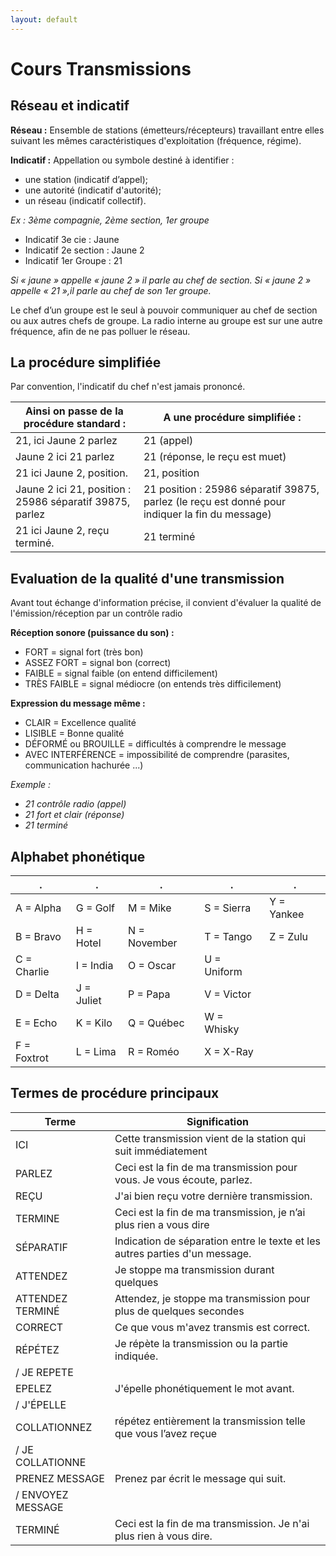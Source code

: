 ```yaml
---
layout: default
---
```


# Cours Transmissions

## Réseau et indicatif

**Réseau :** Ensemble de stations (émetteurs/récepteurs) travaillant entre elles suivant les mêmes caractéristiques d'exploitation (fréquence, régime). 

**Indicatif :** Appellation ou symbole destiné à identifier :
* une station (indicatif d’appel);
* une autorité (indicatif d'autorité);
* un réseau (indicatif collectif).

*Ex : 3ème compagnie, 2ème section, 1er groupe*
* Indicatif 3e cie : Jaune
* Indicatif 2e section : Jaune 2
* Indicatif 1er Groupe : 21

*Si « jaune » appelle « jaune 2 » il parle au chef de section. Si « jaune 2 » appelle « 21 »,il parle au chef de son 1er groupe.*


Le chef d’un groupe est le seul à pouvoir communiquer au chef de section ou aux autres chefs de groupe. La radio interne au groupe est sur une autre fréquence, afin de ne pas polluer le réseau.

## La procédure simplifiée

Par convention, l'indicatif du chef n'est jamais prononcé.

| Ainsi on passe de la procédure standard :                	| A une procédure simplifiée :                                                                    	|
|----------------------------------------------------------	|-------------------------------------------------------------------------------------------------	|
| 21, ici Jaune 2 parlez                                   	| 21 (appel)                                                                                      	|
| Jaune 2 ici 21 parlez                                    	| 21 (réponse, le reçu est muet)                                                                  	|
| 21 ici Jaune 2, position.                                	| 21, position                                                                                    	|
| Jaune 2 ici 21, position : 25986 séparatif 39875, parlez 	| 21 position : 25986 séparatif 39875, parlez (le reçu est donné pour indiquer la fin du message) 	|
| 21 ici Jaune 2, reçu terminé.                            	| 21 terminé                                                                                      	|

## Evaluation de la qualité d'une transmission

Avant tout échange d'information précise, il convient d'évaluer la qualité de l'émission/réception par un contrôle radio 
				
**Réception sonore (puissance du son) :**
* FORT = signal fort (très bon)
* ASSEZ FORT = signal bon (correct)
* FAIBLE = signal faible (on entend difficilement)
* TRÈS FAIBLE = signal médiocre (on entends très difficilement)
			

**Expression du message même :**
* CLAIR = Excellence qualité 	
* LISIBLE = Bonne qualité 		
* DÉFORMÉ ou BROUILLE = difficultés à comprendre le message
* AVEC INTERFÉRENCE = impossibilité de comprendre (parasites, communication hachurée ...)

_Exemple :_
* *21 contrôle radio (appel)*
* *21 fort et clair (réponse)*
* *21 terminé*

## Alphabet phonétique
| .           	| .          	| .            	| .           	| .          	|
|-------------	|------------	|--------------	|-------------	|------------	|
| A = Alpha   	| G = Golf   	| M = Mike     	| S = Sierra  	| Y = Yankee 	|
| B = Bravo   	| H = Hotel  	| N = November 	| T = Tango   	| Z = Zulu   	|
| C = Charlie 	| I = India  	| O = Oscar    	| U = Uniform 	|            	|
| D = Delta   	| J = Juliet 	| P = Papa     	| V = Victor  	|            	|
| E = Echo    	| K = Kilo   	| Q = Québec   	| W = Whisky  	|            	|
| F = Foxtrot 	| L = Lima   	| R = Roméo    	| X = X-Ray   	|            	|

## Termes de procédure principaux
| Terme			| Signification									|
|-------------------	|-----------------------------------------------------------------------------	|
| ICI               	| Cette transmission vient de la station qui suit immédiatement               	|
| PARLEZ            	| Ceci est la fin de ma transmission pour vous. Je vous écoute, parlez.       	|
| REÇU              	| J'ai bien reçu votre dernière transmission.                                 	|
| TERMINE           	| Ceci est la fin de ma transmission, je n’ai plus rien a vous dire           	|
| SÉPARATIF         	| Indication de séparation entre le texte et les autres parties d'un message. 	|
| ATTENDEZ          	| Je stoppe ma transmission durant quelques                                   	|
| ATTENDEZ TERMINÉ  	| Attendez, je stoppe ma transmission pour plus de quelques secondes          	|
| CORRECT           	| Ce que vous m'avez transmis est correct.                                    	|
| RÉPÉTEZ           	| Je répète la transmission ou la partie indiquée.                            	|
| / JE REPETE       	|                                                                             	|
| EPELEZ            	| J'épelle phonétiquement le mot avant.                                       	|
| / J'ÉPELLE        	|                                                                             	|
| COLLATIONNEZ      	| répétez entièrement la transmission telle que vous l’avez reçue             	|
| / JE COLLATIONNE  	|                                                                             	|
| PRENEZ MESSAGE    	| Prenez par écrit le message qui suit.                                       	|
| / ENVOYEZ MESSAGE 	|                                                                             	|
| TERMINÉ           	| Ceci est la fin de ma transmission. Je n'ai plus rien à vous dire.          	|
